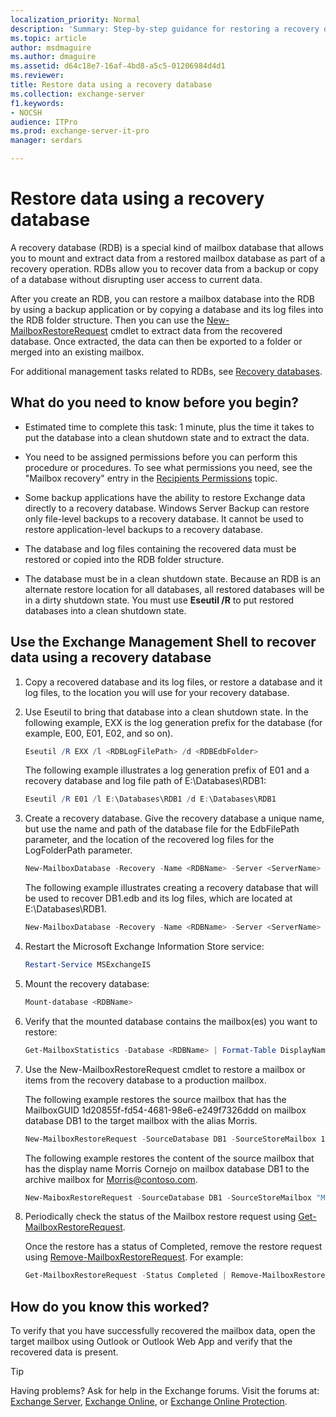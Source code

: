 ```yaml
---
localization_priority: Normal
description: 'Summary: Step-by-step guidance for restoring a recovery database in Exchange Server 2016 or Exchange Server 2019.'
ms.topic: article
author: msdmaguire
ms.author: dmaguire
ms.assetid: d64c18e7-16af-4bd8-a5c5-01206984d4d1
ms.reviewer:
title: Restore data using a recovery database
ms.collection: exchange-server
f1.keywords:
- NOCSH
audience: ITPro
ms.prod: exchange-server-it-pro
manager: serdars

---
```


# Restore data using a recovery database

A recovery database (RDB) is a special kind of mailbox database that allows you to mount and extract data from a restored mailbox database as part of a recovery operation. RDBs allow you to recover data from a backup or copy of a database without disrupting user access to current data.

After you create an RDB, you can restore a mailbox database into the RDB by using a backup application or by copying a database and its log files into the RDB folder structure. Then you can use the [New-MailboxRestoreRequest](https://docs.microsoft.com/powershell/module/exchange/new-mailboxrestorerequest) cmdlet to extract data from the recovered database. Once extracted, the data can then be exported to a folder or merged into an existing mailbox.

For additional management tasks related to RDBs, see [Recovery databases](recovery-databases.md).

## What do you need to know before you begin?

- Estimated time to complete this task: 1 minute, plus the time it takes to put the database into a clean shutdown state and to extract the data.

- You need to be assigned permissions before you can perform this procedure or procedures. To see what permissions you need, see the "Mailbox recovery" entry in the [Recipients Permissions](../../permissions/feature-permissions/recipient-permissions.md) topic.

- Some backup applications have the ability to restore Exchange data directly to a recovery database. Windows Server Backup can restore only file-level backups to a recovery database. It cannot be used to restore application-level backups to a recovery database.

- The database and log files containing the recovered data must be restored or copied into the RDB folder structure.

- The database must be in a clean shutdown state. Because an RDB is an alternate restore location for all databases, all restored databases will be in a dirty shutdown state. You must use **Eseutil /R** to put restored databases into a clean shutdown state.

## Use the Exchange Management Shell to recover data using a recovery database

1. Copy a recovered database and its log files, or restore a database and it log files, to the location you will use for your recovery database.

2. Use Eseutil to bring that database into a clean shutdown state. In the following example, EXX is the log generation prefix for the database (for example, E00, E01, E02, and so on).

   ```powershell
   Eseutil /R EXX /l <RDBLogFilePath> /d <RDBEdbFolder>
   ```

   The following example illustrates a log generation prefix of E01 and a recovery database and log file path of E:\Databases\RDB1:

   ```powershell
   Eseutil /R E01 /l E:\Databases\RDB1 /d E:\Databases\RDB1
   ```

3. Create a recovery database. Give the recovery database a unique name, but use the name and path of the database file for the EdbFilePath parameter, and the location of the recovered log files for the LogFolderPath parameter.

   ```powershell
   New-MailboxDatabase -Recovery -Name <RDBName> -Server <ServerName> -EdbFilePath <RDBPathandFileName> -LogFolderPath <LogFilePath>
   ```

   The following example illustrates creating a recovery database that will be used to recover DB1.edb and its log files, which are located at E:\Databases\RDB1.

   ```powershell
   New-MailboxDatabase -Recovery -Name <RDBName> -Server <ServerName> -EdbFilePath "E:\Databases\RDB1\DB1.EDB" -LogFolderPath "E:\Databases\RDB1"
   ```

4. Restart the Microsoft Exchange Information Store service:

   ```powershell
   Restart-Service MSExchangeIS
   ```

5. Mount the recovery database:

   ```powershell
   Mount-database <RDBName>
   ```

6. Verify that the mounted database contains the mailbox(es) you want to restore:

   ```powershell
   Get-MailboxStatistics -Database <RDBName> | Format-Table DisplayName,MailboxGUID -AutoSize
   ```

7. Use the New-MailboxRestoreRequest cmdlet to restore a mailbox or items from the recovery database to a production mailbox.

   The following example restores the source mailbox that has the MailboxGUID 1d20855f-fd54-4681-98e6-e249f7326ddd on mailbox database DB1 to the target mailbox with the alias Morris.

   ```powershell
   New-MailboxRestoreRequest -SourceDatabase DB1 -SourceStoreMailbox 1d20855f-fd54-4681-98e6-e249f7326ddd -TargetMailbox Morris
   ```

   The following example restores the content of the source mailbox that has the display name Morris Cornejo on mailbox database DB1 to the archive mailbox for Morris@contoso.com.

   ```powershell
   New-MaiboxRestoreRequest -SourceDatabase DB1 -SourceStoreMailbox "Morris Cornejo" -TargetMailbox Morris@contoso.com -TargetIsArchive
   ```

8. Periodically check the status of the Mailbox restore request using [Get-MailboxRestoreRequest](https://docs.microsoft.com/powershell/module/exchange/get-mailboxrestorerequest).

   Once the restore has a status of Completed, remove the restore request using [Remove-MailboxRestoreRequest](https://docs.microsoft.com/powershell/module/exchange/remove-mailboxrestorerequest). For example:

   ```powershell
   Get-MailboxRestoreRequest -Status Completed | Remove-MailboxRestoreRequest
   ```

## How do you know this worked?

To verify that you have successfully recovered the mailbox data, open the target mailbox using Outlook or Outlook Web App and verify that the recovered data is present.

> [!TIP]
> Having problems? Ask for help in the Exchange forums. Visit the forums at: [Exchange Server](https://go.microsoft.com/fwlink/p/?linkId=60612), [Exchange Online](https://go.microsoft.com/fwlink/p/?linkId=267542), or [Exchange Online Protection](https://go.microsoft.com/fwlink/p/?linkId=285351).
